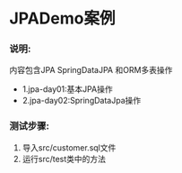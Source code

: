 # JPADemo案例

### 说明:

内容包含JPA SpringDataJPA 和ORM多表操作

* 1.jpa-day01:基本JPA操作
* 2.jpa-day02:SpringDataJpa操作
### 测试步骤:

1. 导入src/customer.sql文件
2. 运行src/test类中的方法

